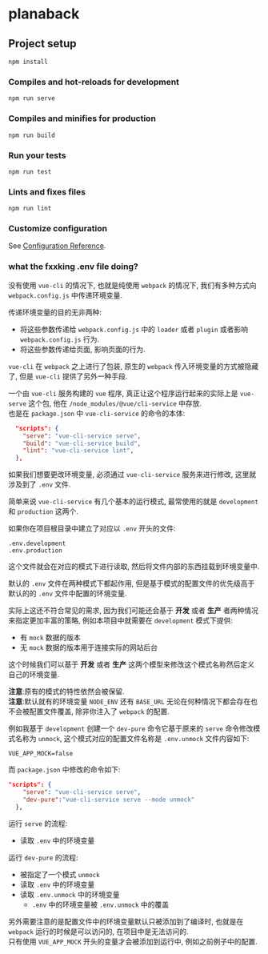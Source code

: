 # planaback

## Project setup
```
npm install
```

### Compiles and hot-reloads for development
```
npm run serve
```

### Compiles and minifies for production
```
npm run build
```

### Run your tests
```
npm run test
```

### Lints and fixes files
```
npm run lint
```

### Customize configuration
See [Configuration Reference](https://cli.vuejs.org/config/).

### what the fxxking .env file doing?

没有使用 `vue-cli` 的情况下, 也就是纯使用 `webpack` 的情况下, 我们有多种方式向 `webpack.config.js` 中传递环境变量.

传递环境变量的目的无非两种:
- 将这些参数传递给 `webpack.config.js` 中的 `loader` 或者 `plugin` 或者影响 `webpack.config.js` 行为.
- 将这些参数传递给页面, 影响页面的行为.

`vue-cli` 在 `webpack` 之上进行了包装, 原生的 `webpack` 传入环境变量的方式被隐藏了, 但是 `vue-cli` 提供了另外一种手段.

一个由 `vue-cli` 服务构建的 `vue` 程序, 真正让这个程序运行起来的实际上是 `vue-serve` 这个包, 他在 `/node_modules/@vue/cli-service` 中存放.  
也是在 `package.json` 中 `vue-cli-service` 的命令的本体:
```json
  "scripts": {
    "serve": "vue-cli-service serve",
    "build": "vue-cli-service build",
    "lint": "vue-cli-service lint",
  },
```

如果我们想要更改环境变量, 必须通过 `vue-cli-service` 服务来进行修改, 这里就涉及到了 `.env` 文件.

简单来说 `vue-cli-service` 有几个基本的运行模式, 最常使用的就是 `development` 和 `production` 这两个.

如果你在项目根目录中建立了对应以 `.env` 开头的文件:
```
.env.development
.env.production
```
这个文件就会在对应的模式下进行读取, 然后将文件内部的东西挂载到环境变量中.

默认的 `.env` 文件在两种模式下都起作用, 但是基于模式的配置文件的优先级高于默认的的 `.env` 文件中配置的环境变量.

实际上这还不符合常见的需求, 因为我们可能还会基于 **开发** 或者 **生产** 者两种情况来指定更加丰富的策略, 例如本项目中就需要在 `development` 模式下提供:
- 有 `mock` 数据的版本
- 无 `mock` 数据的版本用于连接实际的网站后台

这个时候我们可以基于 **开发** 或者 **生产** 这两个模型来修改这个模式名称然后定义自己的环境变量.

**注意**:原有的模式的特性依然会被保留.  
**注意**:默认就有的环境变量 `NODE_ENV` 还有 `BASE_URL` 无论在何种情况下都会存在也不会被配置文件覆盖, 除非你注入了 `webpack` 的配置.

例如我基于 `development` 创建一个 `dev-pure` 命令它基于原来的 `serve` 命令修改模式名称为 `unmock`, 这个模式对应的配置文件名称是 `.env.unmock` 文件内容如下:
```
VUE_APP_MOCK=false
```
而 `package.json` 中修改的命令如下:
```json
"scripts": {
    "serve": "vue-cli-service serve",
    "dev-pure":"vue-cli-service serve --mode unmock"
  },
```

运行 `serve` 的流程:
- 读取 `.env` 中的环境变量

运行 `dev-pure` 的流程:
- 被指定了一个模式 `unmock`
- 读取 `.env` 中的环境变量
- 读取 `.env.unmock` 中的环境变量
  - `.env` 中的环境变量被 `.env.unmock` 中的覆盖

另外需要注意的是配置文件中的环境变量默认只被添加到了编译时, 也就是在 `webpack` 运行的时候是可以访问的, 在项目中是无法访问的.  
只有使用 `VUE_APP_MOCK` 开头的变量才会被添加到运行中, 例如之前例子中的配置.


